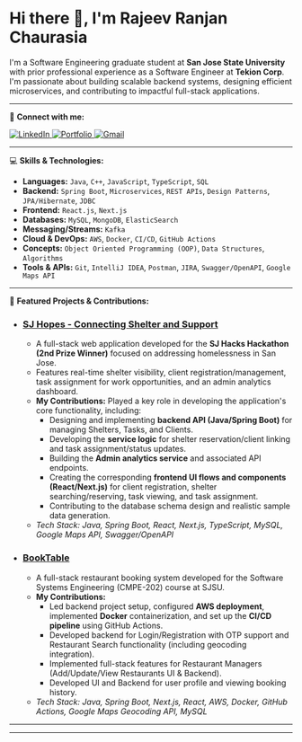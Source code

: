 # Hi there 👋, I'm Rajeev Ranjan Chaurasia

I'm a Software Engineering graduate student at **San Jose State University** with prior professional experience as a Software Engineer at **Tekion Corp**. I'm passionate about building scalable backend systems, designing efficient microservices, and contributing to impactful full-stack applications.

---

🔧 **Connect with me:**

<p align="left">
  <a href="https://www.linkedin.com/in/rajeev-ranjan-chaurasia/" target="_blank">
    <img src="https://img.shields.io/badge/LinkedIn-0077B5?style=for-the-badge&logo=linkedin&logoColor=white" alt="LinkedIn"/>
  </a>
  <a href="https://rajeev-chaurasia.vercel.app/" target="_blank">
    <img src="https://img.shields.io/badge/Portfolio-3423A6?style=for-the-badge&logo=vercel&logoColor=white" alt="Portfolio"/>
  </a>
  <a href="mailto:rajeevchaurasia.dev@gmail.com">
    <img src="https://img.shields.io/badge/Gmail-D14836?style=for-the-badge&logo=gmail&logoColor=white" alt="Gmail"/>
  </a>
</p>

---

💻 **Skills & Technologies:**

* **Languages:** `Java`, `C++`, `JavaScript`, `TypeScript`, `SQL`
* **Backend:** `Spring Boot`, `Microservices`, `REST APIs`, `Design Patterns`, `JPA/Hibernate`, `JDBC`
* **Frontend:** `React.js`, `Next.js`
* **Databases:** `MySQL`, `MongoDB`, `ElasticSearch`
* **Messaging/Streams:** `Kafka`
* **Cloud & DevOps:** `AWS`, `Docker`, `CI/CD`, `GitHub Actions`
* **Concepts:** `Object Oriented Programming (OOP)`, `Data Structures`, `Algorithms`
* **Tools & APIs:** `Git`, `IntelliJ IDEA`, `Postman`, `JIRA`, `Swagger/OpenAPI`, `Google Maps API`

---

🚀 **Featured Projects & Contributions:**

* ### [SJ Hopes - Connecting Shelter and Support](https://github.com/rajeev-chaurasia/sj-hopes)
    * A full-stack web application developed for the **SJ Hacks Hackathon (2nd Prize Winner)** focused on addressing homelessness in San Jose.
    * Features real-time shelter visibility, client registration/management, task assignment for work opportunities, and an admin analytics dashboard.
    * **My Contributions:** Played a key role in developing the application's core functionality, including:
        * Designing and implementing **backend API (Java/Spring Boot)** for managing Shelters, Tasks, and Clients.
        * Developing the **service logic** for shelter reservation/client linking and task assignment/status updates.
        * Building the **Admin analytics service** and associated API endpoints.
        * Creating the corresponding **frontend UI flows and components (React/Next.js)** for client registration, shelter searching/reserving, task viewing, and task assignment.
        * Contributing to the database schema design and realistic sample data generation.
    * *Tech Stack: Java, Spring Boot, React, Next.js, TypeScript, MySQL, Google Maps API, Swagger/OpenAPI*

* ### [BookTable](https://github.com/gopinathsjsu/team-project-20201-synergy)
    * A full-stack restaurant booking system developed for the Software Systems Engineering (CMPE-202) course at SJSU.
    * **My Contributions:**
        * Led backend project setup, configured **AWS deployment**, implemented **Docker** containerization, and set up the **CI/CD pipeline** using GitHub Actions.
        * Developed backend for Login/Registration with OTP support and Restaurant Search functionality (including geocoding integration).
        * Implemented full-stack features for Restaurant Managers (Add/Update/View Restaurants UI & Backend).
        * Developed UI and Backend for user profile and viewing booking history.
    * *Tech Stack: Java, Spring Boot, Next.js, React, AWS, Docker, GitHub Actions, Google Maps Geocoding API, MySQL*


---

---
